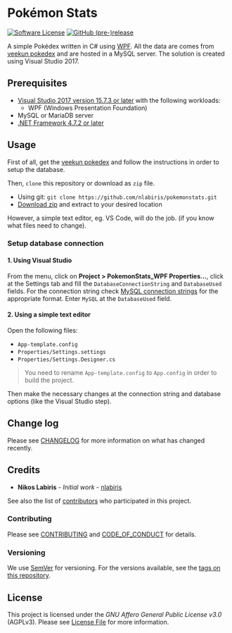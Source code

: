 # Pokémon Stats

[![Software License](https://img.shields.io/github/license/nlabiris/pokemonstats.svg)](LICENSE.md)
[![GitHub (pre-)release](https://img.shields.io/badge/alpha-v0.0.1-red.svg)](https://github.com/nlabiris/pokemonstats/releases)

A simple Pokédex written in C# using [WPF](https://docs.microsoft.com/en-us/dotnet/framework/wpf/getting-started/). All the data are comes from [veekun pokedex](https://github.com/veekun/pokedex) and are hosted in a MySQL server. The solution is created using Visual Studio 2017.

## Prerequisites

* [Visual Studio 2017 version 15.7.3 or later](https://www.microsoft.com/net/download/windows) with the following workloads:
   *  WPF (Windows Presentation Foundation)
* MySQL or MariaDB server
* [.NET Framework 4.7.2 or later](https://www.microsoft.com/net/download/windows)

## Usage

First of all, get the [veekun pokedex](https://github.com/veekun/pokedex) and follow the instructions in order to setup the database.

Then, `clone` this repository or download as `zip` file.
* Using git: `git clone https://github.com/nlabiris/pokemonstats.git`
* [Download zip](https://github.com/nlabiris/pokemonstats/archive/master.zip) and extract to your desired location

However, a simple text editor, eg. VS Code, will do the job. (if you know what files need to change).

### Setup database connection

#### 1. Using Visual Studio

From the menu, click on **Project > PokemonStats_WPF Properties...**, click at the Settings tab and fill the `DatabaseConnectionString` and `DatabaseUsed` fields. For the connection string check [MySQL connection strings](https://www.connectionstrings.com/mysql/) for the appropriate format.
Enter `MySQL` at the `DatabaseUsed` field.

#### 2. Using a simple text editor

Open the following files:
* `App-template.config`
* `Properties/Settings.settings`
* `Properties/Settings.Designer.cs`

> You need to rename `App-template.config` to `App.config` in order to build the project.

Then make the necessary changes at the connection string and database options (like the Visual Studio step).

## Change log

Please see [CHANGELOG](CHANGELOG.md) for more information on what has changed recently.

## Credits

* **Nikos Labiris** - *Initial work* - [nlabiris](https://github.com/nlabiris)

See also the list of [contributors](https://github.com/nlabiris/pokemonstats/graphs/contributors) who participated in this project.

### Contributing

Please see [CONTRIBUTING](CONTRIBUTING.md) and [CODE_OF_CONDUCT](CODE_OF_CONDUCT.md) for details.

### Versioning

We use [SemVer](http://semver.org/) for versioning. For the versions available, see the [tags on this repository](https://github.com/nlabiris/pokemonstats/releases). 

## License

This project is licensed under the *GNU Affero General Public License v3.0* (AGPLv3). Please see [License File](LICENSE.md) for more information.